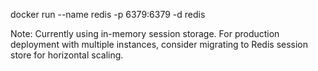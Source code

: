 docker run --name redis -p 6379:6379 -d redis 


Note: Currently using in-memory session storage. For production deployment with multiple instances, consider migrating to Redis session store for horizontal scaling.